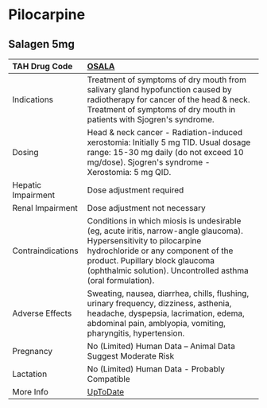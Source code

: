 # Pilocarpine

## Salagen 5mg

| TAH Drug Code      | [OSALA](https://www.tahsda.org.tw/drugs/hissearch.php?drug_code=OSALA)                                                                                                                                                                                      |
|:-------------------|:------------------------------------------------------------------------------------------------------------------------------------------------------------------------------------------------------------------------------------------------------------|
| Indications        | Treatment of symptoms of dry mouth from salivary gland hypofunction caused by radiotherapy for cancer of the head & neck. Treatment of symptoms of dry mouth in patients with Sjogren's syndrome.                                                           |
| Dosing             | Head & neck cancer - Radiation-induced xerostomia: Initially 5 mg TID. Usual dosage range: 15-30 mg daily (do not exceed 10 mg/dose). Sjogren's syndrome - Xerostomia: 5 mg QID.                                                                            |
| Hepatic Impairment | Dose adjustment required                                                                                                                                                                                                                                    |
| Renal Impairment   | Dose adjustment not necessary                                                                                                                                                                                                                               |
| Contraindications  | Conditions in which miosis is undesirable (eg, acute iritis, narrow-angle glaucoma). Hypersensitivity to pilocarpine hydrochloride or any component of the product. Pupillary block glaucoma (ophthalmic solution). Uncontrolled asthma (oral formulation). |
| Adverse Effects    | Sweating, nausea, diarrhea, chills, flushing, urinary frequency, dizziness, asthenia, headache, dyspepsia, lacrimation, edema, abdominal pain, amblyopia, vomiting, pharyngitis, hypertension.                                                              |
| Pregnancy          | No (Limited) Human Data – Animal Data Suggest Moderate Risk                                                                                                                                                                                                 |
| Lactation          | No (Limited) Human Data - Probably Compatible                                                                                                                                                                                                               |
| More Info          | [UpToDate](https://www.uptodate.com/contents/pilocarpine-drug-information)                                                                                                                                                                                  |

